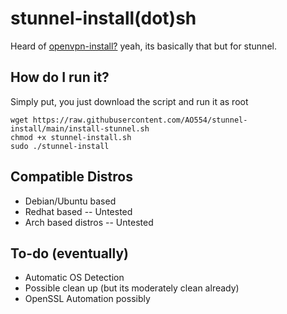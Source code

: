 # stunnel-install(dot)sh

Heard of [openvpn-install?](https://github.com/angristan/openvpn-install) yeah, its basically that but for stunnel.

## How do I run it?

Simply put, you just download the script and run it as root

```
wget https://raw.githubusercontent.com/AO554/stunnel-install/main/install-stunnel.sh
chmod +x stunnel-install.sh
sudo ./stunnel-install
```

## Compatible Distros
- Debian/Ubuntu based
- Redhat based -- Untested
- Arch based distros -- Untested 

## To-do (eventually)
- Automatic OS Detection
- Possible clean up (but its moderately clean already)
- OpenSSL Automation possibly
